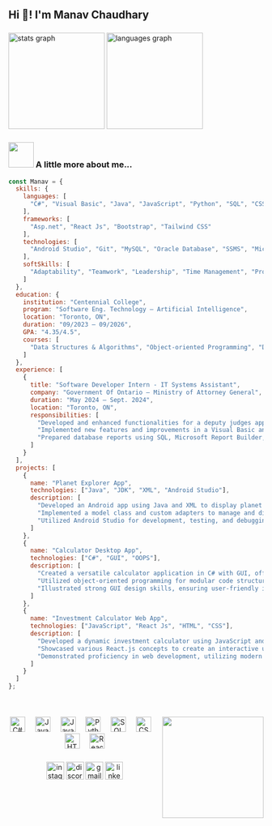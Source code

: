 <h2 align="left">Hi 👋! I'm Manav Chaudhary</h2>

###

<div align="start">
  <img src="https://github-readme-stats.vercel.app/api?username=manav4499&hide_title=false&hide_rank=false&show_icons=true&include_all_commits=true&count_private=true&disable_animations=false&theme=dracula&locale=en&hide_border=false" height="190" alt="stats graph"  />
  <img src="https://github-readme-stats.vercel.app/api/top-langs?username=manav4499&locale=en&hide_title=false&layout=compact&card_width=320&langs_count=5&theme=dracula&hide_border=false" height="190" alt="languages graph"/>
</div>

###

### <img src="https://media.giphy.com/media/VgCDAzcKvsR6OM0uWg/giphy.gif" width="50"> A little more about me...  

```javascript
const Manav = {
  skills: {
    languages: [
      "C#", "Visual Basic", "Java", "JavaScript", "Python", "SQL", "CSS", "HTML", "XML"
    ],
    frameworks: [
      "Asp.net", "React Js", "Bootstrap", "Tailwind CSS"
    ],
    technologies: [
      "Android Studio", "Git", "MySQL", "Oracle Database", "SSMS", "Microsoft Report Builder", "Linux"
    ],
    softSkills: [
      "Adaptability", "Teamwork", "Leadership", "Time Management", "Problem Solving", "Collaboration"
    ]
  },
  education: {
    institution: "Centennial College",
    program: "Software Eng. Technology – Artificial Intelligence",
    location: "Toronto, ON",
    duration: "09/2023 – 09/2026",
    GPA: "4.35/4.5",
    courses: [
      "Data Structures & Algorithms", "Object-oriented Programming", "Databases", "Operating Systems", "Web Development"
    ]
  },
  experience: [
    {
      title: "Software Developer Intern - IT Systems Assistant",
      company: "Government Of Ontario – Ministry of Attorney General",
      duration: "May 2024 – Sept. 2024",
      location: "Toronto, ON",
      responsibilities: [
        "Developed and enhanced functionalities for a deputy judges application utilizing React JS, C#, and SQL, focusing on both backend logic and frontend aesthetics.",
        "Implemented new features and improvements in a Visual Basic and ASP.NET web application to enhance user experience and application performance.",
        "Prepared database reports using SQL, Microsoft Report Builder, and SQL Server Management Studio."
      ]
    }
  ],
  projects: [
    {
      name: "Planet Explorer App",
      technologies: ["Java", "JDK", "XML", "Android Studio"],
      description: [
        "Developed an Android app using Java and XML to display planet information with a dynamic ListView.",
        "Implemented a model class and custom adapters to manage and display data from ArrayLists efficiently.",
        "Utilized Android Studio for development, testing, and debugging, creating an educational and user-friendly app."
      ]
    },
    {
      name: "Calculator Desktop App",
      technologies: ["C#", "GUI", "OOPS"],
      description: [
        "Created a versatile calculator application in C# with GUI, offering both simple and scientific functionalities.",
        "Utilized object-oriented programming for modular code structure and efficient maintenance.",
        "Illustrated strong GUI design skills, ensuring user-friendly interaction and visual appeal."
      ]
    },
    {
      name: "Investment Calculator Web App",
      technologies: ["JavaScript", "React Js", "HTML", "CSS"],
      description: [
        "Developed a dynamic investment calculator using JavaScript and React.js, integrating HTML and CSS.",
        "Showcased various React.js concepts to create an interactive user interface with four adjustable parameters, enabling users to calculate potential returns on investments.",
        "Demonstrated proficiency in web development, utilizing modern technologies to deliver a responsive and intuitive application for financial planning."
      ]
    }
  ]
};

 
```
###

<a href="https://myoctocat.dev/@sw-yx/octocat">
  <img align="right" src="https://user-images.githubusercontent.com/6764957/101532175-1cda1580-39cf-11eb-92fc-8466f97122fc.png" width=200 />
</a>

###

<div align="center">
  <img src="https://cdn.jsdelivr.net/gh/devicons/devicon/icons/csharp/csharp-original.svg" height="30" alt="C# logo" />
  <img width="12" />
  <img src="https://cdn.jsdelivr.net/gh/devicons/devicon/icons/javascript/javascript-original.svg" height="30" alt="JavaScript logo" />
  <img width="12" />
  <img src="https://cdn.jsdelivr.net/gh/devicons/devicon/icons/java/java-original.svg" height="30" alt="Java logo" />
  <img width="12" />
  <img src="https://cdn.jsdelivr.net/gh/devicons/devicon/icons/python/python-original.svg" height="30" alt="Python logo" />
  <img width="12" />
  <img src="https://cdn.jsdelivr.net/gh/devicons/devicon/icons/mysql/mysql-original.svg" height="30" alt="SQL logo" />
  <img width="12" />
  <img src="https://cdn.jsdelivr.net/gh/devicons/devicon/icons/css3/css3-original.svg" height="30" alt="CSS logo" />
  <img width="12" />
  <img src="https://cdn.jsdelivr.net/gh/devicons/devicon/icons/html5/html5-original.svg" height="30" alt="HTML logo" />
  <img width="12" />
  <img src="https://cdn.jsdelivr.net/gh/devicons/devicon/icons/react/react-original.svg" height="30" alt="React logo" />
</div>


###

<div align="center">
  <a href="https://www.instagram.com/manav_chaudhary_3012/?hl=en"><img src="https://img.shields.io/static/v1?message=Instagram&logo=instagram&label=&color=E4405F&logoColor=white&labelColor=&style=for-the-badge" height="35" alt="instagram logo"  /></a> 
   <a href="https://discord.com/"><img src="https://img.shields.io/static/v1?message=Discord&logo=discord&label=&color=7289DA&logoColor=white&labelColor=&style=for-the-badge" height="35" alt="discord logo" /></a> 
  <a href="mailto:manavchaudhary462@gmail.com"><img src="https://img.shields.io/static/v1?message=Gmail&logo=gmail&label=&color=D14836&logoColor=white&labelColor=&style=for-the-badge" height="35" alt="gmail logo"  /></a> 
  <a href="https://www.linkedin.com/in/manav-chaudhary-26348a260/"> <img src="https://img.shields.io/static/v1?message=LinkedIn&logo=linkedin&label=&color=0077B5&logoColor=white&labelColor=&style=for-the-badge" height="35" alt="linkedin logo"/> </a> 
</div>

###







